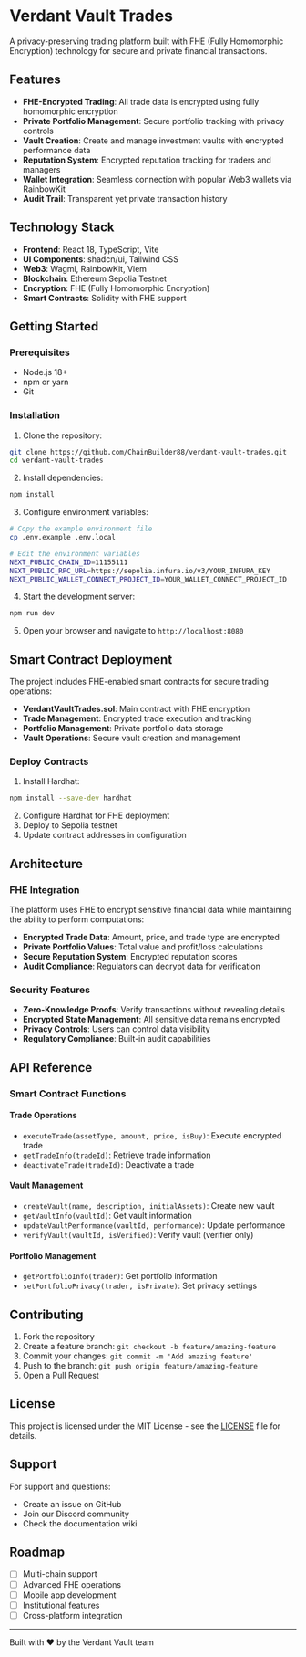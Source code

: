 # Verdant Vault Trades

A privacy-preserving trading platform built with FHE (Fully Homomorphic Encryption) technology for secure and private financial transactions.

## Features

- **FHE-Encrypted Trading**: All trade data is encrypted using fully homomorphic encryption
- **Private Portfolio Management**: Secure portfolio tracking with privacy controls
- **Vault Creation**: Create and manage investment vaults with encrypted performance data
- **Reputation System**: Encrypted reputation tracking for traders and managers
- **Wallet Integration**: Seamless connection with popular Web3 wallets via RainbowKit
- **Audit Trail**: Transparent yet private transaction history

## Technology Stack

- **Frontend**: React 18, TypeScript, Vite
- **UI Components**: shadcn/ui, Tailwind CSS
- **Web3**: Wagmi, RainbowKit, Viem
- **Blockchain**: Ethereum Sepolia Testnet
- **Encryption**: FHE (Fully Homomorphic Encryption)
- **Smart Contracts**: Solidity with FHE support

## Getting Started

### Prerequisites

- Node.js 18+ 
- npm or yarn
- Git

### Installation

1. Clone the repository:
```bash
git clone https://github.com/ChainBuilder88/verdant-vault-trades.git
cd verdant-vault-trades
```

2. Install dependencies:
```bash
npm install
```

3. Configure environment variables:
```bash
# Copy the example environment file
cp .env.example .env.local

# Edit the environment variables
NEXT_PUBLIC_CHAIN_ID=11155111
NEXT_PUBLIC_RPC_URL=https://sepolia.infura.io/v3/YOUR_INFURA_KEY
NEXT_PUBLIC_WALLET_CONNECT_PROJECT_ID=YOUR_WALLET_CONNECT_PROJECT_ID
```

4. Start the development server:
```bash
npm run dev
```

5. Open your browser and navigate to `http://localhost:8080`

## Smart Contract Deployment

The project includes FHE-enabled smart contracts for secure trading operations:

- **VerdantVaultTrades.sol**: Main contract with FHE encryption
- **Trade Management**: Encrypted trade execution and tracking
- **Portfolio Management**: Private portfolio data storage
- **Vault Operations**: Secure vault creation and management

### Deploy Contracts

1. Install Hardhat:
```bash
npm install --save-dev hardhat
```

2. Configure Hardhat for FHE deployment
3. Deploy to Sepolia testnet
4. Update contract addresses in configuration

## Architecture

### FHE Integration

The platform uses FHE to encrypt sensitive financial data while maintaining the ability to perform computations:

- **Encrypted Trade Data**: Amount, price, and trade type are encrypted
- **Private Portfolio Values**: Total value and profit/loss calculations
- **Secure Reputation System**: Encrypted reputation scores
- **Audit Compliance**: Regulators can decrypt data for verification

### Security Features

- **Zero-Knowledge Proofs**: Verify transactions without revealing details
- **Encrypted State Management**: All sensitive data remains encrypted
- **Privacy Controls**: Users can control data visibility
- **Regulatory Compliance**: Built-in audit capabilities

## API Reference

### Smart Contract Functions

#### Trade Operations
- `executeTrade(assetType, amount, price, isBuy)`: Execute encrypted trade
- `getTradeInfo(tradeId)`: Retrieve trade information
- `deactivateTrade(tradeId)`: Deactivate a trade

#### Vault Management
- `createVault(name, description, initialAssets)`: Create new vault
- `getVaultInfo(vaultId)`: Get vault information
- `updateVaultPerformance(vaultId, performance)`: Update performance
- `verifyVault(vaultId, isVerified)`: Verify vault (verifier only)

#### Portfolio Management
- `getPortfolioInfo(trader)`: Get portfolio information
- `setPortfolioPrivacy(trader, isPrivate)`: Set privacy settings

## Contributing

1. Fork the repository
2. Create a feature branch: `git checkout -b feature/amazing-feature`
3. Commit your changes: `git commit -m 'Add amazing feature'`
4. Push to the branch: `git push origin feature/amazing-feature`
5. Open a Pull Request

## License

This project is licensed under the MIT License - see the [LICENSE](LICENSE) file for details.

## Support

For support and questions:
- Create an issue on GitHub
- Join our Discord community
- Check the documentation wiki

## Roadmap

- [ ] Multi-chain support
- [ ] Advanced FHE operations
- [ ] Mobile app development
- [ ] Institutional features
- [ ] Cross-platform integration

---

Built with ❤️ by the Verdant Vault team